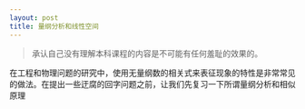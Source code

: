 ```yaml
---
layout: post
title: 量纲分析和线性空间
---
```


> 承认自己没有理解本科课程的内容是不可能有任何羞耻的效果的。

在工程和物理问题的研究中，使用无量纲数的相关式来表征现象的特性是非常常见的做法。在提出一些迂腐的回字问题之前，让我们先复习一下所谓量纲分析和相似原理